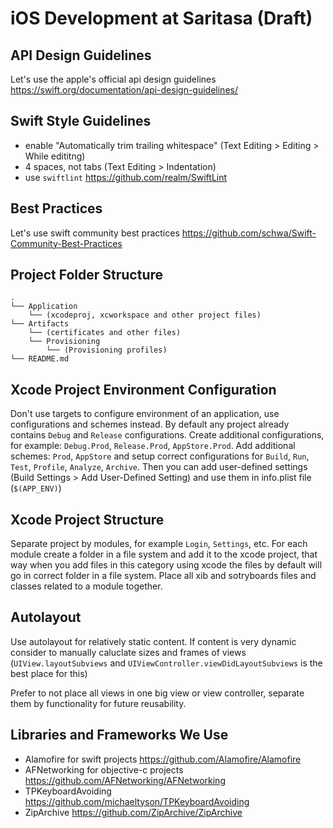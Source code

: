 # iOS Development at Saritasa (Draft)

## API Design Guidelines

Let's use the apple's official api design guidelines https://swift.org/documentation/api-design-guidelines/

## Swift Style Guidelines

- enable "Automatically trim trailing whitespace" (Text Editing > Editing > While edititng)
- 4 spaces, not tabs (Text Editing > Indentation)
- use `swiftlint` https://github.com/realm/SwiftLint

## Best Practices

Let's use swift community best practices https://github.com/schwa/Swift-Community-Best-Practices

## Project Folder Structure

```
.
└── Application
    └── (xcodeproj, xcworkspace and other project files)
└── Artifacts
    └── (certificates and other files)
    └── Provisioning
        └── (Provisioning profiles)
└── README.md
```

## Xcode Project Environment Configuration

Don't use targets to configure environment of an application, use configurations and schemes instead. By default any project already contains `Debug` and `Release` configurations. Create additional configurations, for example: `Debug.Prod`, `Release.Prod`, `AppStore.Prod`. Add additional schemes: `Prod`, `AppStore` and setup correct configurations for `Build`, `Run`, `Test`, `Profile`, `Analyze`, `Archive`. Then you can add user-defined settings (Build Settings > Add User-Defined Setting) and use them in info.plist file (`$(APP_ENV)`)

## Xcode Project Structure

Separate project by modules, for example `Login`, `Settings`, etc. For each module create a folder in a file system and add it to the xcode project, that way when you add files in this category using xcode the files by default will go in correct folder in a file system. Place all xib and sotryboards files and classes related to a module together.

## Autolayout

Use autolayout for relatively static content. If content is very dynamic consider to manually caluclate sizes and frames of views (`UIView.layoutSubviews` and `UIViewController.viewDidLayoutSubviews` is the best place for this)

Prefer to not place all views in one big view or view controller, separate them by functionality for future reusability.

## Libraries and Frameworks We Use

- Alamofire for swift projects https://github.com/Alamofire/Alamofire
- AFNetworking for objective-c projects https://github.com/AFNetworking/AFNetworking
- TPKeyboardAvoiding https://github.com/michaeltyson/TPKeyboardAvoiding
- ZipArchive https://github.com/ZipArchive/ZipArchive

